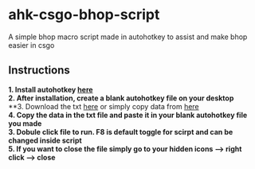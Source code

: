 # ahk-csgo-bhop-script 
A simple bhop macro script made in autohotkey to assist and make bhop easier in csgo  
## Instructions   
**1. Install autohotkey [here](https://www.autohotkey.com/)**    
**2. After installation, create a blank autohotkey file on your desktop**  
**3. Download the txt [here](https://github.com/tropicalpunchy/ahk-csgo-bhop-script/releases) or simply copy data from [here](https://github.com/tropicalpunchy/ahk-csgo-bhop-script/blob/master/bhop%202.0.ahk)    
**4. Copy the data in the txt file and paste it in your blank autohotkey file you made**   
**3. Dobule click file to run. F8 is default toggle for scirpt and can be changed inside script**   
**5. If you want to close the file simply go to your hidden icons --> right click --> close**  

